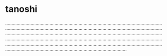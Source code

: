 # tanoshi
............................................................................................................................................................................................................................................................................................................................................................................................................................................................................................................................................................................................................................................................................................................................................